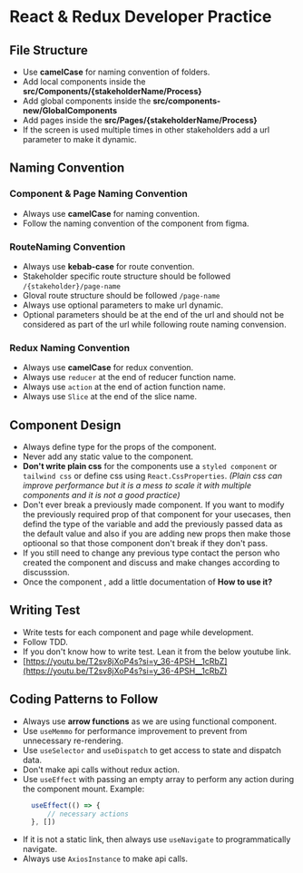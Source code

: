 # React & Redux Developer Practice

## File Structure
- Use **camelCase** for naming convention of folders.
- Add local components inside the **src/Components/{stakeholderName/Process}**
- Add global components inside the **src/components-new/GlobalComponents**
- Add pages inside the **src/Pages/{stakeholderName/Process}**
- If the screen is used multiple times in other stakeholders add a url parameter to make it dynamic.

## Naming Convention

### Component & Page Naming Convention
- Always use **camelCase** for naming convention.
- Follow the naming convention of the component from figma.

### RouteNaming Convention
- Always use **kebab-case** for route convention.
- Stakeholder specific route structure should be followed `/{stakeholder}/page-name`
- Gloval route structure should be followed `/page-name`
- Always use optional parameters to make url dynamic.
- Optional parameters should be at the end of the url and should not be considered as part of the url while following route naming convension.

### Redux Naming Convention
- Always use **camelCase** for redux convention.
- Always use `reducer` at the end of reducer function name.
- Always use `action` at the end of action function name.
- Always use `Slice` at the end of the slice name.

## Component Design
- Always define type for the props of the component.
- Never add any static value to the component.
- **Don't write plain css** for the components use a `styled component` or `tailwind css` or define css using `React.CssProperties`. _(Plain css can improve performance but it is a mess to scale it with multiple components and it is not a good practice)_
- Don't ever break a previously made component. If you want to modify the previously required prop of that component for your usecases, then defind the type of the variable and add the previously passed data as the default value and also if you are adding new props then make those optioonal so that those component don't break if they don't pass.
- If you still need to change any previous type contact the person who created the component and discuss and make changes according to discusssion.
- Once the component , add a little documentation of **How to use it?** 

## Writing Test
- Write tests for each component and page while development.
- Follow TDD.
- If you don't know how to write test. Lean it from the below youtube link.
- [https://youtu.be/T2sv8jXoP4s?si=y_36-4PSH__1cRbZ](https://youtu.be/T2sv8jXoP4s?si=y_36-4PSH__1cRbZ)

## Coding Patterns to Follow
- Always use **arrow functions** as we are using functional component. 
- Use `useMemmo` for performance improvement to prevent from unnecessary re-rendering.
- Use `useSelector` and `useDispatch` to get access to state and dispatch data.
- Don't make api calls without redux action.
- Use `useEffect` with passing an empty array to perform any action during the component mount.
  Example: 
  ```js
    useEffect(() => { 
        // necessary actions
    }, [])
  ```
- If it is not a static link, then always use `useNavigate` to programmatically navigate.
- Always use `AxiosInstance` to make api calls.
